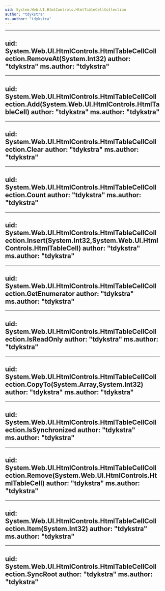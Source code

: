 ```yaml
---
uid: System.Web.UI.HtmlControls.HtmlTableCellCollection
author: "tdykstra"
ms.author: "tdykstra"
---
```


---
uid: System.Web.UI.HtmlControls.HtmlTableCellCollection.RemoveAt(System.Int32)
author: "tdykstra"
ms.author: "tdykstra"
---

---
uid: System.Web.UI.HtmlControls.HtmlTableCellCollection.Add(System.Web.UI.HtmlControls.HtmlTableCell)
author: "tdykstra"
ms.author: "tdykstra"
---

---
uid: System.Web.UI.HtmlControls.HtmlTableCellCollection.Clear
author: "tdykstra"
ms.author: "tdykstra"
---

---
uid: System.Web.UI.HtmlControls.HtmlTableCellCollection.Count
author: "tdykstra"
ms.author: "tdykstra"
---

---
uid: System.Web.UI.HtmlControls.HtmlTableCellCollection.Insert(System.Int32,System.Web.UI.HtmlControls.HtmlTableCell)
author: "tdykstra"
ms.author: "tdykstra"
---

---
uid: System.Web.UI.HtmlControls.HtmlTableCellCollection.GetEnumerator
author: "tdykstra"
ms.author: "tdykstra"
---

---
uid: System.Web.UI.HtmlControls.HtmlTableCellCollection.IsReadOnly
author: "tdykstra"
ms.author: "tdykstra"
---

---
uid: System.Web.UI.HtmlControls.HtmlTableCellCollection.CopyTo(System.Array,System.Int32)
author: "tdykstra"
ms.author: "tdykstra"
---

---
uid: System.Web.UI.HtmlControls.HtmlTableCellCollection.IsSynchronized
author: "tdykstra"
ms.author: "tdykstra"
---

---
uid: System.Web.UI.HtmlControls.HtmlTableCellCollection.Remove(System.Web.UI.HtmlControls.HtmlTableCell)
author: "tdykstra"
ms.author: "tdykstra"
---

---
uid: System.Web.UI.HtmlControls.HtmlTableCellCollection.Item(System.Int32)
author: "tdykstra"
ms.author: "tdykstra"
---

---
uid: System.Web.UI.HtmlControls.HtmlTableCellCollection.SyncRoot
author: "tdykstra"
ms.author: "tdykstra"
---
